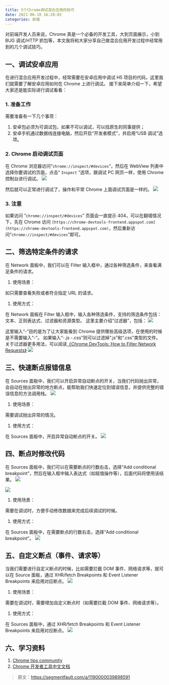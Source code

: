 ```yaml
---
title: 5个Chrome调试混合应用的技巧
date: 2021-06-10 16:28:03
categories: 前端
---
```

对前端开发人员来说，Chrome 真是一个必备的开发工具，大到页面展示，小到 BUG 调试/HTTP 抓包等，本文我将和大家分享自己做混合应用开发过程中经常用到的几个调试技巧。

## 一、调试安卓应用

在进行混合应用开发过程中，经常需要在安卓应用中调试 H5 项目的代码，这里我们就需要了解安卓应用如何在 Chrome 上进行调试。
接下来简单介绍一下，希望大家还是能实际进行调试看看：

### 1\. 准备工作

需要准备有一下几个事项：

1.  安卓包必须为可调试包，如果不可以调试，可以找原生的同事提供；
2.  安卓手机通过数据线连接电脑，然后开启“开发者模式”，并启用“USB 调试”选项。

### 2\. Chrome 启动调试页面

在 Chrome 浏览器访问“`chrome://inspect/#devices`”，然后在 WebView 列表中选择你要调试的页面，点击“ `Inspect` ”选项，跟调试 PC 网页一样，使用 Chrome 控制台进行调试。
![](https://upload-images.jianshu.io/upload_images/10024246-e88cd12fba276e5f.png?imageMogr2/auto-orient/strip%7CimageView2/2/w/1240)

然后就可以正常进行调试了，操作和平常 Chrome 上面调试页面是一样的。
![](https://upload-images.jianshu.io/upload_images/10024246-52aee71f3e48e090.png?imageMogr2/auto-orient/strip%7CimageView2/2/w/1240)


### 3\. 注意

如果访问 “`chrome://inspect/#devices`” 页面会一直提示 404，可以在翻墙情况下，先在 Chrome 访问 `[https://chrome-devtools-frontend.appspot.com](https://chrome-devtools-frontend.appspot.com)`，然后重新访问“`chrome://inspect/#devices`”即可。

## 二、筛选特定条件的请求

在 Network 面板中，我们可以在 Filter 输入框中，通过各种筛选条件，来查看满足条件的请求。

1.  使用场景：

如只需要查看失败或者符合指定 URL 的请求。

1.  使用方式：

在 Network 面板在 Filter 输入框中，输入各种筛选条件，支持的筛选条件包括：文本、正则表达式、过滤器和资源类型。
这里主要介绍“过滤器”，包括：
![](https://upload-images.jianshu.io/upload_images/10024246-89ef17218a8cd199.png?imageMogr2/auto-orient/strip%7CimageView2/2/w/1240)

这里输入“-”目的是为了让大家能看到 Chrome 提供哪些高级选项，在使用的时候是不需要输入“-”。
如果输入“-.js -.css”则可以过滤掉“.js”和“.css”类型的文件。
关于过滤器更多用法，可以阅读[《Chrome DevTools: How to Filter Network Requests》](https://www.freecodecamp.org/news/chrome-devtools-network-tab-tricks/)
![](https://upload-images.jianshu.io/upload_images/10024246-955122114a5f6372.gif?imageMogr2/auto-orient/strip)

## 三、快速断点报错信息

在 Sources 面板中，我们可以开启异常自动断点的开关，当我们代码抛出异常，会自动在抛出异常的地方断点，能帮助我们快速定位到错误信息，并提供完整的错误信息的方法调用栈。
![](https://upload-images.jianshu.io/upload_images/10024246-83b5438aa1d331ef.png?imageMogr2/auto-orient/strip%7CimageView2/2/w/1240)


1.  使用场景：

需要调试抛出异常的情况。

1.  使用方式：

在 Sources 面板中，开启异常自动断点的开关。
![](https://upload-images.jianshu.io/upload_images/10024246-0dda76f57e6430ce.gif?imageMogr2/auto-orient/strip)



## 四、断点时修改代码

在 Sources 面板中，我们可以在需要断点的行数右击，选择“Add conditional breakpoint”，然后在输入框中输入表达式（如赋值操作等），后面代码将使用该结果。
![](https://upload-images.jianshu.io/upload_images/10024246-f672b773b57c1f9c.png?imageMogr2/auto-orient/strip%7CimageView2/2/w/1240)

![](https://upload-images.jianshu.io/upload_images/10024246-2593f1db9cc330a0.png?imageMogr2/auto-orient/strip%7CimageView2/2/w/1240)

1.  使用场景：

需要在调试时，方便手动修改数据来完成后续调试的时候。

1.  使用方式：

在 Sources 面板中，在需要断点的行数右击，选择“Add conditional breakpoint”。
![](https://upload-images.jianshu.io/upload_images/10024246-1977e3fd477b5754.gif?imageMogr2/auto-orient/strip)



## 五、自定义断点（事件、请求等）

当我们需要进行自定义断点的时候，比如需要拦截 DOM 事件、网络请求等，就可以在 Source 面板，通过 XHR/fetch Breakpoints 和 Event Listener Breakpoints 来启用对应断点。
![](https://upload-images.jianshu.io/upload_images/10024246-34615f95e0f52238.png?imageMogr2/auto-orient/strip%7CimageView2/2/w/1240)


1.  使用场景：

需要在调试时，需要增加自定义断点时（如需要拦截 DOM 事件、网络请求等）。

1.  使用方式：

在 Sources 面板中，通过 XHR/fetch Breakpoints 和 Event Listener Breakpoints 来启用对应断点。
![](https://upload-images.jianshu.io/upload_images/10024246-f1796180f42cf27b.gif?imageMogr2/auto-orient/strip)



## 六、学习资料

1.  [Chrome tips community](https://umaar.com/)
2.  [Chrome 开发者工具中文文档](https://www.css88.com/doc/chrome-devtools/)

>原文：https://segmentfault.com/a/1190000039898591
